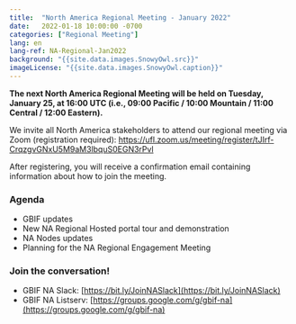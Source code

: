 ```yaml
---
title:  "North America Regional Meeting - January 2022"
date:   2022-01-18 10:00:00 -0700
categories: ["Regional Meeting"]
lang: en
lang-ref: NA-Regional-Jan2022
background: "{{site.data.images.SnowyOwl.src}}"
imageLicense: "{{site.data.images.SnowyOwl.caption}}"
---
```


**The next North America Regional Meeting will be held on Tuesday, January 25, at 16:00 UTC (i.e., 09:00 Pacific / 10:00 Mountain / 11:00 Central / 12:00 Eastern).**

We invite all North America stakeholders to attend our regional meeting via Zoom (registration required): https://ufl.zoom.us/meeting/register/tJIrf-CrqzgvGNxU5M9aM3lbquS0EGN3rPvl 

After registering, you will receive a confirmation email containing information about how to join the meeting.

### Agenda
* GBIF updates
* New NA Regional Hosted portal tour and demonstration
* NA Nodes updates
* Planning for the NA Regional Engagement Meeting

### Join the conversation!
* GBIF NA Slack: [https://bit.ly/JoinNASlack](https://bit.ly/JoinNASlack)
* GBIF NA Listserv: [https://groups.google.com/g/gbif-na](https://groups.google.com/g/gbif-na)

<!--- ### Materials and resources from the meeting (view only): --->
